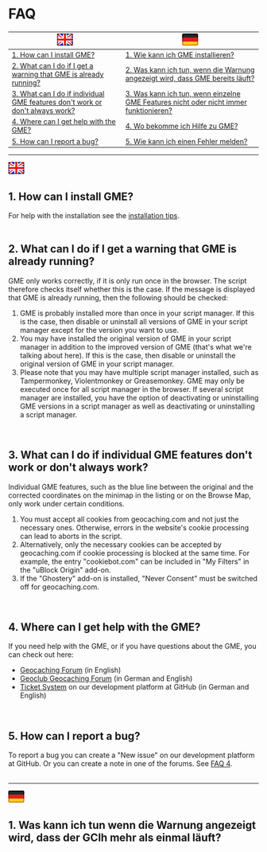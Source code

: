 # FAQ

<a href="#en" title=""><img src="../images/flag_en.png"></a> | <a href="#de" title=""><img src="../images/flag_de.png"></a>
--- | --- 
<a href="#1-en">1. How can I install GME?</a> | <a href="#1-de">1. Wie kann ich GME installieren?</a>
<a href="#2-en">2. What can I do if I get a warning that GME is already running?</a> | <a href="#2-de">2. Was kann ich tun, wenn die Warnung angezeigt wird, dass GME bereits läuft?</a>
<a href="#3-en">3. What can I do if individual GME features don't work or don't always work?</a> | <a href="#3-de">3. Was kann ich tun, wenn einzelne GME Features nicht oder nicht immer funktionieren?</a>
<a href="#4-en">4. Where can I get help with the GME?</a> | <a href="#4-de">4. Wo bekomme ich Hilfe zu GME?</a>
<a href="#5-en">5. How can I report a bug?</a> | <a href="#5-de">5. Wie kann ich einen Fehler melden?</a>

---
<a id="en" href="#en"><img src="../images/flag_en.png"></a>

<a id="1-en"></a>
## 1. How can I install GME?
For help with the installation see the [installation tips](https://github.com/2Abendsegler/GME/blob/main/docu/installation_tips.md#en).<br>
<br>

<a id="2-en"></a>
## 2. What can I do if I get a warning that GME is already running?
GME only works correctly, if it is only run once in the browser. The script therefore checks itself whether this is the case. If the message is displayed that GME is already running, then the following should be checked:<br>
1. GME is probably installed more than once in your script manager. If this is the case, then disable or uninstall all versions of GME in your script manager except for the version you want to use.
2. You may have installed the original version of GME in your script manager in addition to the improved version of GME (that's what we're talking about here). If this is the case, then disable or uninstall the original version of GME in your script manager.
3. Please note that you may have multiple script manager installed, such as Tampermonkey, Violentmonkey or Greasemonkey. GME may only be executed once for all script manager in the browser. If several script manager are installed, you have the option of deactivating or uninstalling GME versions in a script manager as well as deactivating or uninstalling a script manager.
<br>

<a id="3-en"></a>
## 3. What can I do if individual GME features don't work or don't always work?
Individual GME features, such as the blue line between the original and the corrected coordinates on the minimap in the listing or on the Browse Map, only work under certain conditions.<br>
1. You must accept all cookies from geocaching.com and not just the necessary ones. Otherwise, errors in the website's cookie processing can lead to aborts in the script.
2. Alternatively, only the necessary cookies can be accepted by geocaching.com if cookie processing is blocked at the same time. For example, the entry "cookiebot.com" can be included in "My Filters" in the "uBlock Origin" add-on.
3. If the "Ghostery" add-on is installed, "Never Consent" must be switched off for geocaching.com.
<br>

<a id="4-en"></a>
## 4. Where can I get help with the GME?
If you need help with the GME, or if you have questions about the GME, you can check out here: <br>
- [Geocaching Forum](https://forums.geocaching.com/GC/index.php?/topic/291102-geocaching-map-enhancements/&do=findComment&comment=6057362) (in English)
- [Geoclub Geocaching Forum](https://www.geoclub.de/forum/t/geocaching-map-enhancements.82339/) (in German and English)
- [Ticket System](https://github.com/2Abendsegler/GME/issues) on our development platform at GitHub (in German and English)
<br>

<a id="5-en"></a>
## 5. How can I report a bug?
To report a bug you can create a "New issue" on our development platform at GitHub. Or you can create a note in one of the forums. See [FAQ 4](//faq.md#4-en).<br>
<br>

---
<a id="de" href="#de"><img src="../images/flag_de.png"></a>

<a id="1-de"></a>
## 1. Was kann ich tun wenn die Warnung angezeigt wird, dass der GClh mehr als einmal läuft?

<br>

<br>

